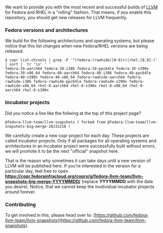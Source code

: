 We want to provide you with the most recent and successful builds of [LLVM](https://www.llvm.org) for Fedora and RHEL in a "rolling" fashion. That means, if you enable this repository, you should get new releases for LLVM frequently.

### Fedora versions and architectures

We build for the following architectures and operating systems, but please notice that this list changes when new Fedora/RHEL versions are being released.

```console
$ copr list-chroots | grep -P '^(fedora-(rawhide|[0-9]+)|rhel-[8,9]-)' | sort |  tr '\n' ' '
fedora-39-aarch64 fedora-39-i386 fedora-39-ppc64le fedora-39-s390x fedora-39-x86_64 fedora-40-aarch64 fedora-40-i386 fedora-40-ppc64le fedora-40-s390x fedora-40-x86_64 fedora-rawhide-aarch64 fedora-rawhide-i386 fedora-rawhide-ppc64le fedora-rawhide-s390x fedora-rawhide-x86_64 rhel-8-aarch64 rhel-8-s390x rhel-8-x86_64 rhel-9-aarch64 rhel-9-s390x
```

### Incubator projects

Did you notice a line like the follwing at the top of this project page?

```text
@fedora-llvm-team/llvm-snapshots ( forked from @fedora-llvm-team/llvm-snapshots-big-merge-20231218 )
```

We carefully create a new copr project for each day. These projects are called *incubator* projects.
Only if all packages for all operating systems and architectures in an incubator project were successfully built without errors,
we will promote it to be the next "official" snapshot here.

That is the reason why sometimes it can take days until a new version of LLVM
will be published here. If you're interested in the version for a particular day, feel free to open **https://copr.fedorainfracloud.org/coprs/g/fedora-llvm-team/llvm-snapshots-big-merge-YYYYMMDD/** (replace **YYYYMMDD** with the date you desire). Notice, that we cannot keep the invdividual incubator projects around forever.

### Contributing

To get involved in this, please head over to: [https://github.com/fedora-llvm-team/llvm-snapshots](https://github.com/fedora-llvm-team/llvm-snapshots).
